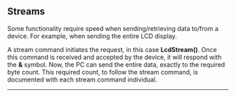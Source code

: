 ## Streams

Some functionality require speed when sending/retrieving data to/from a device. For example, when sending the entire LCD display.

A stream command initiates the request, in this case **LcdStream()**. Once this command is received and accepted by the device, it will respond with the **&** symbol. Now, the PC can send the entire data, exactly to the required byte count. This required count, to follow the stream command, is documented with each stream command individual. 

---
